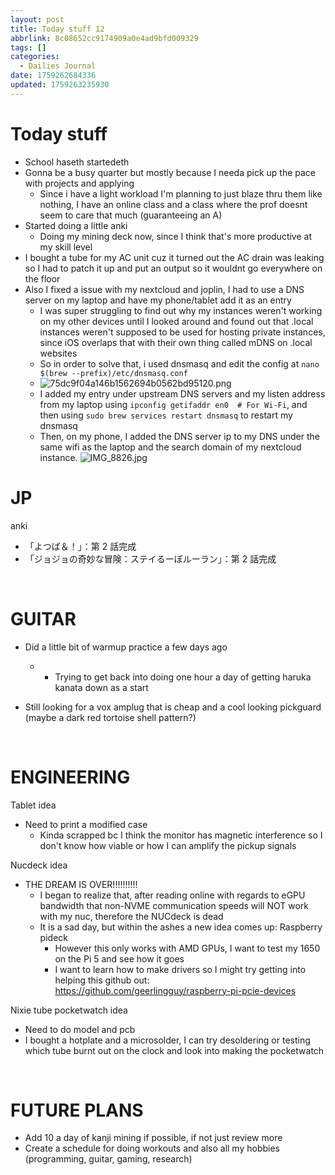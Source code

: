 ```yaml
---
layout: post
title: Today stuff 12
abbrlink: 8c08652cc9174909a0e4ad9bfd009329
tags: []
categories:
  - Dailies Journal
date: 1759262684336
updated: 1759263235930
---
```


# Today stuff

- School haseth startedeth
- Gonna be a busy quarter but mostly because I needa pick up the pace with projects and applying
  - Since i have a light workload I'm planning to just blaze thru them like nothing, I have an online class and a class where the prof doesnt seem to care that much (guaranteeing an A)
- Started doing a little anki
  - Doing my mining deck now, since I think that's more productive at my skill level
- I bought a tube for my AC unit cuz it turned out the AC drain was leaking so I had to patch it up and put an output so it wouldnt go everywhere on the floor
- Also I fixed a issue with my nextcloud and joplin, I had to use a DNS server on my laptop and have my phone/tablet add it as an entry
  - I was super struggling to find out why my instances weren't working on my other devices until I looked around and found out that .local instances weren't supposed to be used for hosting private instances, since iOS overlaps that with their own thing called mDNS on .local websites
  - So in order to solve that, i used dnsmasq and edit the config at `nano $(brew --prefix)/etc/dnsmasq.conf`
  - ![75dc9f04a146b1562694b0562bd95120.png](/resources/0ee325d63e1c4175b3dcc2cea980eb2b.png)
  - I added my entry under upstream DNS servers and my listen address from my laptop using `ipconfig getifaddr en0  # For Wi-Fi`, and then using `sudo brew services restart dnsmasq` to restart my dnsmasq
  - Then, on my phone, I added the DNS server ip to my DNS under the same wifi as the laptop and the search domain of my nextcloud instance. ![IMG\_8826.jpg](/resources/e7c2a59f57184bc7ad28ad94e41cf498.jpg)

# JP

anki

- 「よつば＆！」：第 2 話完成
- 「ジョジョの奇妙な冒険：ステイるーぼルーラン」：第 2 話完成

 

# GUITAR

- Did a little bit of warmup practice a few days ago

  - - Trying to get back into doing one hour a day of getting haruka kanata down as a start
- Still looking for a vox amplug that is cheap and a cool looking pickguard (maybe a dark red tortoise shell pattern?)

 

# ENGINEERING

Tablet idea

- Need to print a modified case
  - Kinda scrapped bc I think the monitor has magnetic interference so I don't know how viable or how I can amplify the pickup signals

Nucdeck idea

- THE DREAM IS OVER!!!!!!!!!!
  - I began to realize that, after reading online with regards to eGPU bandwidth that non-NVME communication speeds will NOT work with my nuc, therefore the NUCdeck is dead
  - It is a sad day, but within the ashes a new idea comes up: Raspberry pideck
    - However this only works with AMD GPUs, I want to test my 1650 on the Pi 5 and see how it goes
    - I want to learn how to make drivers so I might try getting into helping this github out: <https://github.com/geerlingguy/raspberry-pi-pcie-devices>

Nixie tube pocketwatch idea

- Need to do model and pcb
- I bought a hotplate and a microsolder, I can try desoldering or testing which tube burnt out on the clock and look into making the pocketwatch

 

# FUTURE PLANS

- Add 10 a day of kanji mining if possible, if not just review more
- Create a schedule for doing workouts and also all my hobbies (programming, guitar, gaming, research)
